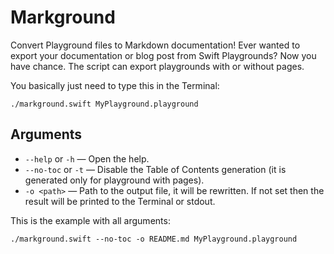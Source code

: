 # Markground

Convert Playground files to Markdown documentation! Ever wanted to export
your documentation or blog post from Swift Playgrounds? Now you have chance.
The script can export playgrounds with or without pages.

You basically just need to type this in the Terminal:

```
./markground.swift MyPlayground.playground
```

## Arguments

* `--help` or `-h` — Open the help.
* `--no-toc` or `-t` — Disable the Table of Contents generation (it is generated only for playground with pages).
* `-o <path>` — Path to the output file, it will be rewritten. If not set then the result will be printed to the Terminal or stdout.

This is the example with all arguments:

```
./markground.swift --no-toc -o README.md MyPlayground.playground
```
